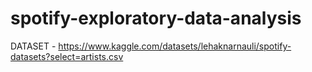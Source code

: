 # spotify-exploratory-data-analysis

DATASET -  https://www.kaggle.com/datasets/lehaknarnauli/spotify-datasets?select=artists.csv
